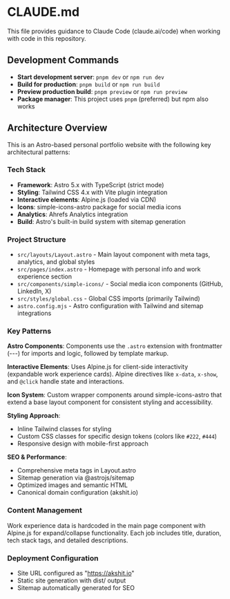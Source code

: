 # CLAUDE.md

This file provides guidance to Claude Code (claude.ai/code) when working with code in this repository.

## Development Commands

- **Start development server**: `pnpm dev` or `npm run dev`
- **Build for production**: `pnpm build` or `npm run build`
- **Preview production build**: `pnpm preview` or `npm run preview`
- **Package manager**: This project uses `pnpm` (preferred) but npm also works

## Architecture Overview

This is an Astro-based personal portfolio website with the following key architectural patterns:

### Tech Stack
- **Framework**: Astro 5.x with TypeScript (strict mode)
- **Styling**: Tailwind CSS 4.x with Vite plugin integration
- **Interactive elements**: Alpine.js (loaded via CDN)
- **Icons**: simple-icons-astro package for social media icons
- **Analytics**: Ahrefs Analytics integration
- **Build**: Astro's built-in build system with sitemap generation

### Project Structure
- `src/layouts/Layout.astro` - Main layout component with meta tags, analytics, and global styles
- `src/pages/index.astro` - Homepage with personal info and work experience section
- `src/components/simple-icons/` - Social media icon components (GitHub, LinkedIn, X)
- `src/styles/global.css` - Global CSS imports (primarily Tailwind)
- `astro.config.mjs` - Astro configuration with Tailwind and sitemap integrations

### Key Patterns

**Astro Components**: Components use the `.astro` extension with frontmatter (---) for imports and logic, followed by template markup.

**Interactive Elements**: Uses Alpine.js for client-side interactivity (expandable work experience cards). Alpine directives like `x-data`, `x-show`, and `@click` handle state and interactions.

**Icon System**: Custom wrapper components around simple-icons-astro that extend a base layout component for consistent styling and accessibility.

**Styling Approach**: 
- Inline Tailwind classes for styling
- Custom CSS classes for specific design tokens (colors like `#222`, `#444`)
- Responsive design with mobile-first approach

**SEO & Performance**:
- Comprehensive meta tags in Layout.astro
- Sitemap generation via @astrojs/sitemap
- Optimized images and semantic HTML
- Canonical domain configuration (akshit.io)

### Content Management
Work experience data is hardcoded in the main page component with Alpine.js for expand/collapse functionality. Each job includes title, duration, tech stack tags, and detailed descriptions.

### Deployment Configuration
- Site URL configured as "https://akshit.io"
- Static site generation with dist/ output
- Sitemap automatically generated for SEO